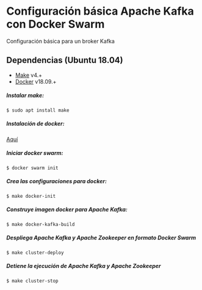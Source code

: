 # Configuración básica Apache Kafka con Docker Swarm
Configuración básica para un broker Kafka

## Dependencias (Ubuntu 18.04)
- [Make](https://www.gnu.org/software/make/) v4.+
- [Docker](https://www.docker.com/) v18.09.+

##### Instalar make:
```
$ sudo apt install make
```

##### Instalación de docker:
[Aquí](https://docs.docker.com/install/linux/docker-ce/ubuntu/)

##### Iniciar docker swarm:
```
$ docker swarm init
```

##### Crea las configuraciones para docker:
```
$ make docker-init
```

##### Construye imagen docker para Apache Kafka:
```
$ make docker-kafka-build
```

##### Despliega Apache Kafka y Apache Zookeeper en formato Docker Swarm
```
$ make cluster-deploy
```

##### Detiene la ejecución de Apache Kafka y Apache Zookeeper
```
$ make cluster-stop
```